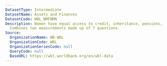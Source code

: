```yaml
---
DatasetType: Intermediate
DatasetName: Assets and Finances
DatasetCode: WBL_WMFNMN
Description: Women have equal access to credit, inheritance, pensions, and retirement.
  Combines two measurements made up of 7 questions.
Source:
  OrganizationName: WB-WBL
  OrganizationCode: WBL
  OrganizationSeriesCode: null
  QueryCode: null
  BaseURL: https://wbl.worldbank.org/en/wbl-data
---
```


